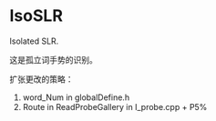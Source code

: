 IsoSLR
======

Isolated SLR. 

这是孤立词手势的识别。

扩张更改的策略：
1. word_Num in globalDefine.h
2. Route in ReadProbeGallery in I_probe.cpp + P5%
